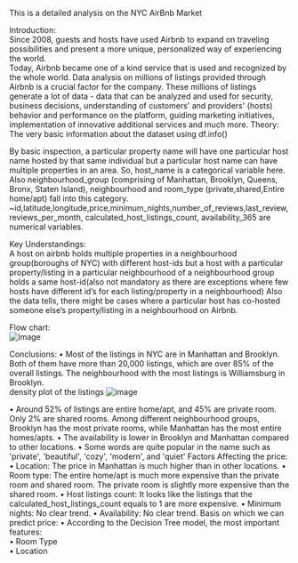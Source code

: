 This is a detailed analysis on the NYC AirBnb Market

Introduction:  
Since 2008, guests and hosts have used Airbnb to expand on traveling possibilities and present a more unique, personalized way of experiencing the world.  
Today, Airbnb became one of a kind service that is used and recognized by the whole world. Data analysis on millions of listings provided through Airbnb is a crucial factor for the company. These millions of listings generate a lot of data - data that can be analyzed and used for security, business decisions, understanding of customers' and providers' (hosts) behavior and performance on the platform, guiding marketing initiatives, implementation of innovative additional services and much more. Theory:  
The very basic information about the dataset using df.info() 
  
By basic inspection, a particular property name will have one particular host name hosted by that same individual but a particular host name can have multiple properties in an area. 
So, host_name is a categorical variable here. Also neighbourhood_group (comprising of Manhattan, Brooklyn, Queens, Bronx, Staten Island), neighbourhood and room_type (private,shared,Entire home/apt) fall into this category. 
~id,latitude,longitude,price,minimum_nights,number_of_reviews,last_review, reviews_per_month, calculated_host_listings_count, availability_365 are numerical variables. 
 
Key Understandings:  
A host on airbnb holds multiple properties in a neighbourhood group(boroughs of NYC) with different host-ids but a host with a particular property/listing in a particular neighbourhood of a neighbourhood group holds a same host-id(also not mandatory as there are exceptions where few hosts have different id’s for each listing/property in a neighbourhood) 
Also the data tells, there might be cases where a particular host has co-hosted someone else’s property/listing in a neighbourhood on Airbnb. 

Flow chart:  
![image](https://github.com/user-attachments/assets/a20a9342-914d-46ee-b58d-12f3b3ee316f)

Conclusions: 
•	Most of the listings in NYC are in Manhattan and Brooklyn. Both of them have more than 20,000 listings, which are over 85% of the overall listings. The neighbourhood with the most listings is Williamsburg in Brooklyn.  
density plot of the listings
![image](https://github.com/user-attachments/assets/10e69730-9239-458e-969c-11910b959a59)

•	Around 52% of listings are entire home/apt, and 45% are private room. Only 2% are shared rooms. Among different neighbourhood groups, Brooklyn has the most private rooms, while Manhattan has the most entire homes/apts. 
•	The availability is lower in Brooklyn and Manhattan compared to other locations. 
•	Some words are quite popular in the name such as 'private', 'beautiful', 'cozy', 'modern', and 'quiet' 
Factors Affecting the price: 
•	Location: The price in Manhattan is much higher than in other locations. 
•	Room type: The entire home/apt is much more expensive than the private room and shared room. The private room is slightly more expensive than the shared room. 
•	Host listings count: It looks like the listings that the calculated_host_listings_count equals to 1 are more expensive. 
•	Minimum nights: No clear trend. 
•	Availability: No clear trend. 
Basis on which we can predict price: 
•	According to the Decision Tree model, the most important features:  
•	Room Type  
•	Location 

